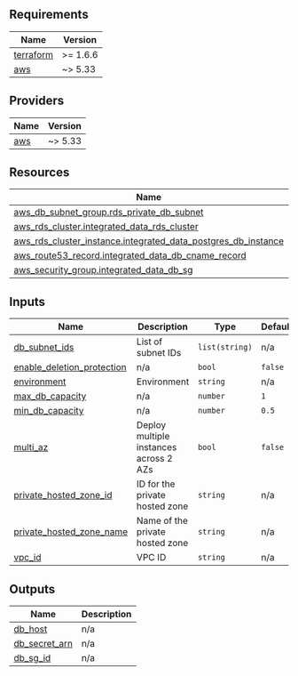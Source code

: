 <!-- BEGIN_AUTOMATED_TF_DOCS_BLOCK -->
## Requirements

| Name | Version |
|------|---------|
| <a name="requirement_terraform"></a> [terraform](#requirement\_terraform) | >= 1.6.6 |
| <a name="requirement_aws"></a> [aws](#requirement\_aws) | ~> 5.33 |

## Providers

| Name | Version |
|------|---------|
| <a name="provider_aws"></a> [aws](#provider\_aws) | ~> 5.33 |

## Resources

| Name | Type |
|------|------|
| [aws_db_subnet_group.rds_private_db_subnet](https://registry.terraform.io/providers/hashicorp/aws/latest/docs/resources/db_subnet_group) | resource |
| [aws_rds_cluster.integrated_data_rds_cluster](https://registry.terraform.io/providers/hashicorp/aws/latest/docs/resources/rds_cluster) | resource |
| [aws_rds_cluster_instance.integrated_data_postgres_db_instance](https://registry.terraform.io/providers/hashicorp/aws/latest/docs/resources/rds_cluster_instance) | resource |
| [aws_route53_record.integrated_data_db_cname_record](https://registry.terraform.io/providers/hashicorp/aws/latest/docs/resources/route53_record) | resource |
| [aws_security_group.integrated_data_db_sg](https://registry.terraform.io/providers/hashicorp/aws/latest/docs/resources/security_group) | resource |

## Inputs

| Name | Description | Type | Default | Required |
|------|-------------|------|---------|:--------:|
| <a name="input_db_subnet_ids"></a> [db\_subnet\_ids](#input\_db\_subnet\_ids) | List of subnet IDs | `list(string)` | n/a | yes |
| <a name="input_enable_deletion_protection"></a> [enable\_deletion\_protection](#input\_enable\_deletion\_protection) | n/a | `bool` | `false` | no |
| <a name="input_environment"></a> [environment](#input\_environment) | Environment | `string` | n/a | yes |
| <a name="input_max_db_capacity"></a> [max\_db\_capacity](#input\_max\_db\_capacity) | n/a | `number` | `1` | no |
| <a name="input_min_db_capacity"></a> [min\_db\_capacity](#input\_min\_db\_capacity) | n/a | `number` | `0.5` | no |
| <a name="input_multi_az"></a> [multi\_az](#input\_multi\_az) | Deploy multiple instances across 2 AZs | `bool` | `false` | no |
| <a name="input_private_hosted_zone_id"></a> [private\_hosted\_zone\_id](#input\_private\_hosted\_zone\_id) | ID for the private hosted zone | `string` | n/a | yes |
| <a name="input_private_hosted_zone_name"></a> [private\_hosted\_zone\_name](#input\_private\_hosted\_zone\_name) | Name of the private hosted zone | `string` | n/a | yes |
| <a name="input_vpc_id"></a> [vpc\_id](#input\_vpc\_id) | VPC ID | `string` | n/a | yes |

## Outputs

| Name | Description |
|------|-------------|
| <a name="output_db_host"></a> [db\_host](#output\_db\_host) | n/a |
| <a name="output_db_secret_arn"></a> [db\_secret\_arn](#output\_db\_secret\_arn) | n/a |
| <a name="output_db_sg_id"></a> [db\_sg\_id](#output\_db\_sg\_id) | n/a |
<!-- END_AUTOMATED_TF_DOCS_BLOCK -->